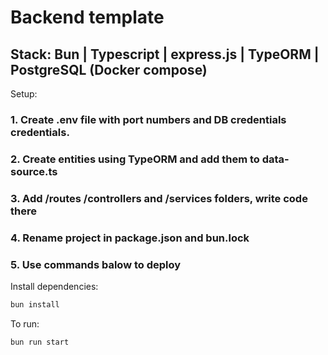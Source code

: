 # Backend template

## Stack: Bun | Typescript | express.js | TypeORM | PostgreSQL (Docker compose)

Setup:

### 1. Create .env file with port numbers and DB credentials credentials.

### 2. Create entities using TypeORM and add them to data-source.ts

### 3. Add /routes /controllers and /services folders, write code there

### 4. Rename project in package.json and bun.lock

### 5. Use commands balow to deploy

Install dependencies:

```bash
bun install
```

To run:

```bash
bun run start
```
